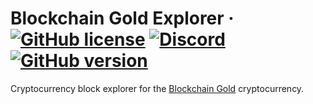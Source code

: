 

Blockchain Gold Explorer
&middot;
[![GitHub license](https://img.shields.io/github/license/blockchain-gold/bxg-explorer.svg)](https://github.com/blockchain-gold/bxg-explorer/blob/master/COPYING) 
[![Discord](https://img.shields.io/discord/505656065917059082.svg)](https://discord.gg/dTJwtzp) 
[![GitHub version](https://img.shields.io/github/package-json/v/blockchain-gold/bxg-explorer.svg)](https://img.shields.io/github/package-json/v/blockchain-gold/bxg-explorer.svg)
=====

Cryptocurrency block explorer for the [Blockchain Gold](https://github.com/blockchain-gold/bxg-wallet) cryptocurrency.
